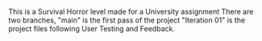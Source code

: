 This is a Survival Horror level made for a University assignment
There are two branches, "main" is the first pass of the project
"Iteration 01" is the project files following User Testing and Feedback.
